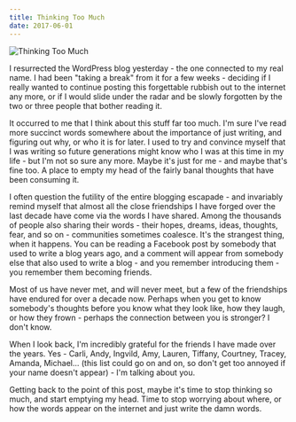 ```yaml
---
title: Thinking Too Much
date: 2017-06-01
---
```


![Thinking Too Much](https://source.unsplash.com/_nRpqIBM40Q/1600x900)

I resurrected the WordPress blog yesterday - the one connected to my real name. I had been "taking a break" from it for a few weeks - deciding if I really wanted to continue posting this forgettable rubbish out to the internet any more, or if I would slide under the radar and be slowly forgotten by the two or three people that bother reading it.

It occurred to me that I think about this stuff far too much. I'm sure I've read more succinct words somewhere about the importance of just writing, and figuring out why, or who it is for later. I used to try and convince myself that I was writing so future generations might know who I was at this time in my life - but I'm not so sure any more. Maybe it's just for me - and maybe that's fine too. A place to empty my head of the fairly banal thoughts that have been consuming it.

I often question the futility of the entire blogging escapade - and invariably remind myself that almost all the close friendships I have forged over the last decade have come via the words I have shared. Among the thousands of people also sharing their words - their hopes, dreams, ideas, thoughts, fear, and so on - communities sometimes coalesce. It's the strangest thing, when it happens. You can be reading a Facebook post by somebody that used to write a blog years ago, and a comment will appear from somebody else that also used to write a blog - and you remember introducing them - you remember them becoming friends.

Most of us have never met, and will never meet, but a few of the friendships have endured for over a decade now. Perhaps when you get to know somebody's thoughts before you know what they look like, how they laugh, or how they frown - perhaps the connection between you is stronger? I don't know.

When I look back, I'm incredibly grateful for the friends I have made over the years. Yes - Carli, Andy, Ingvild, Amy, Lauren, Tiffany, Courtney, Tracey, Amanda, Michael... (this list could go on and on, so don't get too annoyed if your name doesn't appear) - I'm talking about you.

Getting back to the point of this post, maybe it's time to stop thinking so much, and start emptying my head. Time to stop worrying about where, or how the words appear on the internet and just write the damn words.